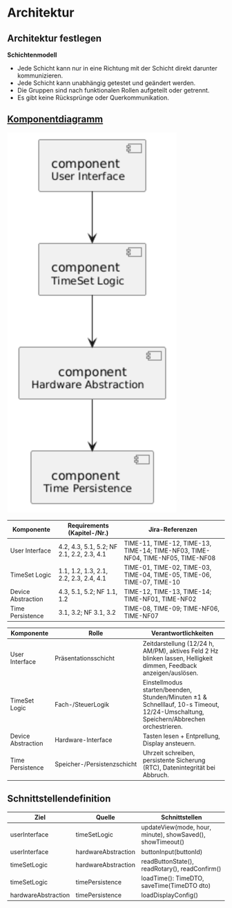 # Architektur
## Architektur festlegen

**Schichtenmodell**

- Jede Schicht kann nur in eine Richtung mit der Schicht direkt darunter kommunizieren.
- Jede Schicht kann unabhängig getestet und geändert werden.
- Die Gruppen sind nach funktionalen Rollen aufgeteilt oder getrennt.
- Es gibt keine Rücksprünge oder Querkommunikation.


## [Komponentdiagramm](../referenziert/Architecture/Komponentendiagramm2.png)
![Komponentdiagramm](../referenziert/Architecture/Komponentendiagramm2.png)

| Komponente         | Requirements (Kapitel-/Nr.)                 | Jira-Referenzen                                       |
|-------------------|---------------------------------------------|--------------------------------------------------------|
| User Interface     | 4.2, 4.3, 5.1, 5.2; NF 2.1, 2.2, 2.3, 4.1    | TIME-11, TIME-12, TIME-13, TIME-14; TIME-NF03,     TIME-NF04, TIME-NF05, TIME-NF08 |
| TimeSet Logic      | 1.1, 1.2, 1.3, 2.1, 2.2, 2.3, 2.4, 4.1       | TIME-01, TIME-02, TIME-03, TIME-04, TIME-05, TIME-06, TIME-07, TIME-10 |
| Device Abstraction | 4.3, 5.1, 5.2; NF 1.1, 1.2                  | TIME-12, TIME-13, TIME-14; TIME-NF01, TIME-NF02        |
| Time Persistence   | 3.1, 3.2; NF 3.1, 3.2                        | TIME-08, TIME-09; TIME-NF06, TIME-NF07                |








| Komponente         | Rolle                         | Verantwortlichkeiten                                                                                 |
|-------------------|-------------------------------|------------------------------------------------------------------------------------------------------|
| User Interface     | Präsentationsschicht          | Zeitdarstellung (12/24 h, AM/PM), aktives Feld 2 Hz blinken lassen, Helligkeit dimmen, Feedback anzeigen/auslösen. |
| TimeSet Logic      | Fach-/SteuerLogik               | Einstellmodus starten/beenden, Stunden/Minuten ±1 & Schnelllauf, 10-s Timeout, 12/24-Umschaltung, Speichern/Abbrechen orchestrieren. |
| Device Abstraction | Hardware-Interface            | Tasten lesen + Entprellung, Display ansteuern.               |
| Time Persistence   | Speicher-/Persistenzschicht   | Uhrzeit schreiben, persistente Sicherung (RTC), Datenintegrität bei Abbruch.       |



## Schnittstellendefinition

| Ziel             | Quelle              | Schnittstellen                                                           |
|------------------|---------------------|---------------------------------------------------------------------------|
| userInterface    | timeSetLogic        | updateView(mode, hour, minute), showSaved(), showTimeout()               |
| userInterface    | hardwareAbstraction | buttonInput(buttonId)                                                    |
| timeSetLogic     | hardwareAbstraction | readButtonState(), readRotary(), readConfirm()                           |
| timeSetLogic     | timePersistence     | loadTime(): TimeDTO, saveTime(TimeDTO dto)                               |
| hardwareAbstraction | timePersistence  | loadDisplayConfig()                                                      |

